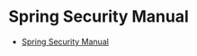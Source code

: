 # Spring Security Manual

<ul>
<li><a href="https://docs.spring.io/spring-security/site/docs/4.2.3.RELEASE/reference/htmlsingle/#what-is-acegi-security">Spring Security Manual</a>
</ul>
